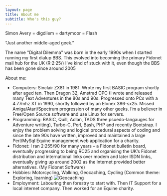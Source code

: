 ```yaml
---
layout: page
title: About me
subtitle: Who's this guy?
---
```


Simon Avery = digdilem = dartymoor = Flash

“Just another middle-aged geek.”

The name "Digital Dilemma" was born in the early 1990s when I started running my first dialup BBS. This evolved into becoming the primary Fidonet mail hub for the UK (R:2:25/)  I've kind of stuck with it, even though the BBS has been gone since around 2005

About me:

- Computers: Sinclair ZX81 in 1981. Wrote my first BASIC program shortly after aged ten. Then Dragon 32, Amstrad CPC (I wrote and released many Text Adventures in the 80s and 90s. Progressed onto PCs with a 4.77mhz XT in 1990, shortly followed by an Elonex 386-sx25. Missed Amiga/Atari/Spectrum progression of many other geeks. I’m a believer in Free/Open Source software and use Linux for servers.
- Programming: BASIC, Quill, Adlan, TADS three psuedo-langauges for Adventure writing), Turbo-C, Perl, Bash, PHP and recently Bootstrap. I enjoy the problem solving and logical procedural aspects of coding and since the late 90s have written, improved and maintained a large Perl/MySql Equine management web application for a charity.
- Fidonet: I ran 2:255/90 for many years – a Fidonet bulletin board, eventually progressing to being RC25 and organising the UK’s Fidonet distribution and international links over modem and later ISDN links, eventually giving up around 2002 as the Internet provided better alternatives. (My Fidonet Software)
- Hobbies: Motorcycling, Walking, Geocaching, Cycling (Common theme: Exploring, learning)
![Geocaching](https://img.geocaching.com/stats/img.aspx?txt=View+my+profile&uid=62092a46-f14b-42e0-a53b-7ec27b935945)
- Employment: Labouring then forestry to start with. Then IT Support for a local internet company. Then worked for an Equine charity.
 
